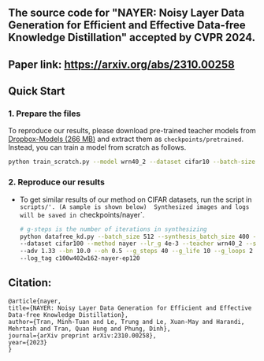 ## The source code for "NAYER: Noisy Layer Data Generation for Efficient and Effective Data-free Knowledge Distillation" accepted by CVPR 2024.
## Paper link: https://arxiv.org/abs/2310.00258

## Quick Start

### 1. Prepare the files

To reproduce our results, please download pre-trained teacher models from [Dropbox-Models (266 MB)](https://www.dropbox.com/sh/w8xehuk7debnka3/AABhoazFReE_5mMeyvb4iUWoa?dl=0) and extract them as `checkpoints/pretrained`.
Instead, you can train a model from scratch as follows.
```bash
python train_scratch.py --model wrn40_2 --dataset cifar10 --batch-size 256 --lr 0.1 --epoch 200 --gpu 0
```
   
### 2. Reproduce our results
* To get similar results of our method on CIFAR datasets, run the script in `scripts/'. (A sample is shown below) 
  Synthesized images and logs will be saved in `checkpoints/nayer`.
    ```bash
    # g-steps is the number of iterations in synthesizing
    python datafree_kd.py --batch_size 512 --synthesis_batch_size 400 --lr 0.2 --gpu 0 --warmup 20 --epochs 120 \
    --dataset cifar100 --method nayer --lr_g 4e-3 --teacher wrn40_2 --student wrn16_2 --save_dir run/c100w402w162-nayer \
    --adv 1.33 --bn 10.0 --oh 0.5 --g_steps 40 --g_life 10 --g_loops 2 --gwp_loops 10 \
    --log_tag c100w402w162-nayer-ep120
    ```

## Citation:
  ```
@article{nayer,
  title={NAYER: Noisy Layer Data Generation for Efficient and Effective Data-free Knowledge Distillation},
  author={Tran, Minh-Tuan and Le, Trung and Le, Xuan-May and Harandi, Mehrtash and Tran, Quan Hung and Phung, Dinh},
  journal={arXiv preprint arXiv:2310.00258},
  year={2023}
}
  ```
